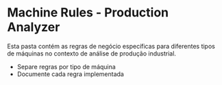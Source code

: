 # Machine Rules - Production Analyzer

Esta pasta contém as regras de negócio específicas para diferentes tipos de máquinas no contexto de análise de produção industrial.

- Separe regras por tipo de máquina
- Documente cada regra implementada 